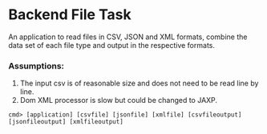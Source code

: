 # Backend File Task

An application to read files in CSV, JSON and XML formats, combine the data set of each file type and output in the
respective formats.

### Assumptions:
1. The input csv is of reasonable size and does not need to be read line by line.
2. Dom XML processor is slow but could be changed to JAXP.
 
```
cmd> [application] [csvfile] [jsonfile] [xmlfile] [csvfileoutput] [jsonfileoutput] [xmlfileoutput]
```